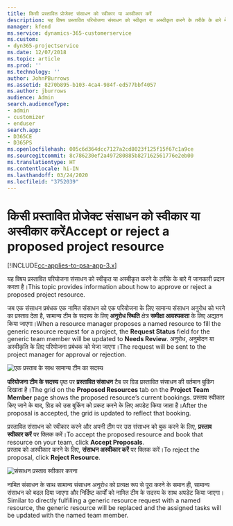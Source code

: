 ```yaml
---
title: किसी प्रस्तावित प्रोजेक्ट संसाधन को स्वीकार या अस्वीकार करें
description: यह विषय प्रस्तावित परियोजना संसाधन को स्वीकृत या अस्वीकृत करने के तरीके के बारे में जानकारी प्रदान करता है।
manager: kfend
ms.service: dynamics-365-customerservice
ms.custom:
- dyn365-projectservice
ms.date: 12/07/2018
ms.topic: article
ms.prod: ''
ms.technology: ''
author: JohnPBurrows
ms.assetid: 8270b895-b103-4ca4-984f-ed577bbf4057
ms.author: jburrows
audience: Admin
search.audienceType:
- admin
- customizer
- enduser
search.app:
- D365CE
- D365PS
ms.openlocfilehash: 005c6d364dcc7127a2cd8023f125f15f67c1a9ce
ms.sourcegitcommit: 8c786230ef2a497280885b827162561776e2eb00
ms.translationtype: HT
ms.contentlocale: hi-IN
ms.lasthandoff: 03/24/2020
ms.locfileid: "3752039"
---
```

# <a name="accept-or-reject-a-proposed-project-resource"></a><span data-ttu-id="dd49c-103">किसी प्रस्तावित प्रोजेक्ट संसाधन को स्वीकार या अस्वीकार करें</span><span class="sxs-lookup"><span data-stu-id="dd49c-103">Accept or reject a proposed project resource</span></span>

[!INCLUDE[cc-applies-to-psa-app-3.x](../includes/cc-applies-to-psa-app-3x.md)]

<span data-ttu-id="dd49c-104">यह विषय प्रस्तावित परियोजना संसाधन को स्वीकृत या अस्वीकृत करने के तरीके के बारे में जानकारी प्रदान करता है।</span><span class="sxs-lookup"><span data-stu-id="dd49c-104">This topic provides information about how to approve or reject a proposed project resource.</span></span>

<span data-ttu-id="dd49c-105">जब एक संसाधन प्रबंधक एक नामित संसाधन को एक परियोजना के लिए सामान्य संसाधन अनुरोध को भरने का प्रस्ताव देता है, सामान्य टीम के सदस्य के लिए **अनुरोध स्थिति** क्षेत्र **समीक्षा आवश्यकता** के लिए अद्यतन किया जाएगा।</span><span class="sxs-lookup"><span data-stu-id="dd49c-105">When a resource manager proposes a named resource to fill the generic resource request for a project, the **Request Status** field for the generic team member will be updated to **Needs Review**.</span></span> <span data-ttu-id="dd49c-106">अनुरोध, अनुमोदन या अस्वीकृति के लिए परियोजना प्रबंधक को भेजा जाएगा।</span><span class="sxs-lookup"><span data-stu-id="dd49c-106">The request will be sent to the project manager for approval or rejection.</span></span>

![एक प्रस्ताव के साथ सामान्य टीम का सदस्य](media/RM-how-to-19.png)

<span data-ttu-id="dd49c-108">**परियोजना टीम के सदस्य** पृष्ठ पर **प्रस्तावित संसाधन** टैब पर ग्रिड प्रस्तावित संसाधन की वर्तमान बुकिंग दिखाता है।</span><span class="sxs-lookup"><span data-stu-id="dd49c-108">The grid on the **Proposed Resources** tab on the **Project Team Member** page shows the proposed resource’s current bookings.</span></span> <span data-ttu-id="dd49c-109">प्रस्ताव स्वीकार किए जाने के बाद, ग्रिड को उस बुकिंग को प्रकट करने के लिए अपडेट किया जाता है।</span><span class="sxs-lookup"><span data-stu-id="dd49c-109">After the proposal is accepted, the grid is updated to reflect that booking.</span></span> 

<span data-ttu-id="dd49c-110">प्रस्तावित संसाधन को स्वीकार करने और अपनी टीम पर उस संसाधन को बुक करने के लिए, **प्रस्ताव स्वीकार करें** पर क्लिक करें।</span><span class="sxs-lookup"><span data-stu-id="dd49c-110">To accept the proposed resource and book that resource on your team, click **Accept Proposals**.</span></span>  
<span data-ttu-id="dd49c-111">प्रस्ताव को अस्वीकार करने के लिए, **संसाधन अस्वीकार करें** पर क्लिक करें।</span><span class="sxs-lookup"><span data-stu-id="dd49c-111">To reject the proposal, click **Reject Resource**.</span></span>

![संसाधन प्रस्ताव स्वीकार करना](media/RM-how-to-20.png) 

<span data-ttu-id="dd49c-113">नामित संसाधन के साथ सामान्य संसाधन अनुरोध को प्रत्यक्ष रूप से पूरा करने के समान ही, सामान्य संसाधन को बदल दिया जाएगा और निर्दिष्ट कार्यों को नामित टीम के सदस्य के साथ अपडेट किया जाएगा।</span><span class="sxs-lookup"><span data-stu-id="dd49c-113">Similar to directly fulfilling a generic resource request with a named resource, the generic resource will be replaced and the assigned tasks will be updated with the named team member.</span></span>
